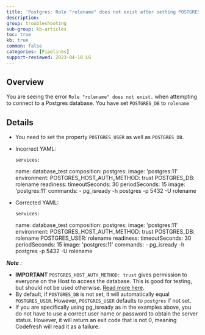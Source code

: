 ```yaml
---
title: 'Postgres: Role "rolename" does not exist after setting POSTGRES_DB to rolename'
description: 
group: troubleshooting
sub-group: kb-articles
toc: true
kb: true
common: false
categories: [Pipelines]
support-reviewed: 2023-04-18 LG
---
```


## Overview

You are seeing the error `Role "rolename" does not exist.` when attempting to
connect to a Postgres database. You have set `POSTGRES_DB` to `rolename`

## Details

  * You need to set the property `POSTGRES_USER` as well as `POSTGRES_DB`.

  * Incorrect YAML:
    
        services:
    name: database_test
    composition:
        postgres:
        image: 'postgres:11'
        environment:
            POSTGRES_HOST_AUTH_METHOD: trust
            POSTGRES_DB: rolename
    readiness:
        timeoutSeconds: 30
        periodSeconds: 15
        image: 'postgres:11'
        commands:
        - pg_isready -h postgres -p 5432 -U rolename
    

  * Corrected YAML:
    
        services:
    name: database_test
    composition:
        postgres:
        image: 'postgres:11'
        environment:
            POSTGRES_HOST_AUTH_METHOD: trust
            POSTGRES_DB: rolename
            POSTGRES_USER: rolename
    readiness:
        timeoutSeconds: 30
        periodSeconds: 15
        image: 'postgres:11'
        commands:
        - pg_isready -h postgres -p 5432 -U rolename
    

_**Note** :_

  * **IMPORTANT** `POSTGRES_HOST_AUTH_METHOD: trust` gives permission to everyone on the Host to access the database. This is good for testing, but should not be used otherwise. [Read more here](https://www.postgresql.org/docs/9.1/auth-methods.html).
  * By default, if `POSTGRES_DB` is not set, it will automatically equal `POSTGRES_USER`. However, `POSTGRES_USER` defaults to `postgres` if not set.
  * If you are specifically using pg_isready as in the examples above, you do not have to use a correct user name or password to obtain the server status. However, it will return an exit code that is not 0, meaning Codefresh will read it as a failure.

